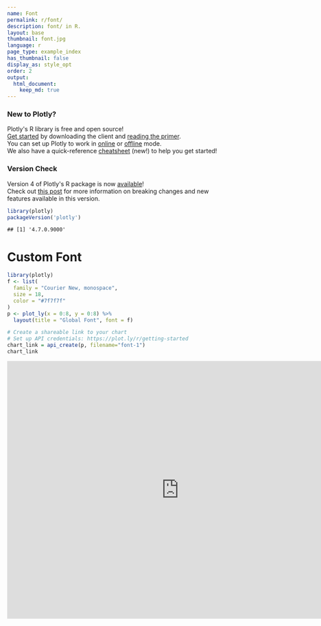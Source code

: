 ```yaml
---
name: Font
permalink: r/font/
description: font/ in R.
layout: base
thumbnail: font.jpg
language: r
page_type: example_index
has_thumbnail: false
display_as: style_opt
order: 2
output:
  html_document:
    keep_md: true
---
```



### New to Plotly?

Plotly's R library is free and open source!<br>
[Get started](https://plot.ly/r/getting-started/) by downloading the client and [reading the primer](https://plot.ly/r/getting-started/).<br>
You can set up Plotly to work in [online](https://plot.ly/r/getting-started/#hosting-graphs-in-your-online-plotly-account) or [offline](https://plot.ly/r/offline/) mode.<br>
We also have a quick-reference [cheatsheet](https://images.plot.ly/plotly-documentation/images/r_cheat_sheet.pdf) (new!) to help you get started!

### Version Check

Version 4 of Plotly's R package is now [available](https://plot.ly/r/getting-started/#installation)!<br>
Check out [this post](http://moderndata.plot.ly/upgrading-to-plotly-4-0-and-above/) for more information on breaking changes and new features available in this version.

```r
library(plotly)
packageVersion('plotly')
```

```
## [1] '4.7.0.9000'
```

# Custom Font


```r
library(plotly)
f <- list(
  family = "Courier New, monospace",
  size = 18,
  color = "#7f7f7f"
)
p <- plot_ly(x = 0:8, y = 0:8) %>%
  layout(title = "Global Font", font = f)

# Create a shareable link to your chart
# Set up API credentials: https://plot.ly/r/getting-started
chart_link = api_create(p, filename="font-1")
chart_link
```

<iframe src="https://plot.ly/~RPlotBot/3128.embed" width="800" height="600" id="igraph" scrolling="no" seamless="seamless" frameBorder="0"> </iframe>
